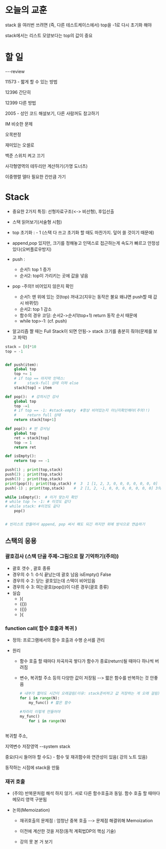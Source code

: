 # 오늘의 교훈

stack 을 여러번 쓰려면 (즉, 다른 테스트케이스에서) top을 -1로 다시 초기화 해야

stack에서는 리스트 모양보다는 top의 값이 중요



# 할 일

---review

11573 - 짧게 할 수 있는 방법

12396 간단히

12399 다른 방법

2005 - 성인 코드 해설보기, 다른 사람꺼도 참고하기



IM 비슷한 문제

오목판정

재미있는 오셀로

백준 스위치 켜고 끄기 

사각형영역의 테두리만 계산하기(가명 도너츠)

이중행렬 델타 필요한 칸만큼 가기

# Stack

* 중요한 2가지 특징: 선형자료구조(<-> 비선형), 후입선출
* 스택 읽어보기(서술형 시험)
* top 초기화 : - 1 (스택 다 쓰고 초기화 할 때도 마찬가지. 덮어 쓸 것이기 때문에)
* append,pop 있지만, 크기를 정해놓고 인덱스로 접근하는게 속도가 빠르고 안정성있다(오버플로우방지) 

* push : 
  - 순서1: top 1 증가
  - 순서2: top이 가리키는 곳에 값을 넣음
* pop  -주의!! 비어있지 않은지 확인
  - 순서1: 맨 위에 있는 것(top) 꺼내고(지우는 동작은 불요 왜냐면 push할 때 갑시 바뀌럿)
  - 순서2: top 1 감소
  - 함수의 경우 코딩: 순서2->순서1(top+1) return 동작 순서 때문에
  - while top>-1: (cf. push)
* 알고리즘 짤 때는 Full Stack이 되면 안됨-> stack 크기를 충분히 줘야(문제를 보고 파악)



```python
stack = [0]*10
top = -1


def push(item):
    global top
    top += 1
    # if top == 마지막 인덱스:
    #     stack-full 상태 이하 else
    stack[top] = item

def pop():  # 강의시간 강사
    global top
    top -=1
    # if top == -1: #stack-empty  #항상 비어있는지 아닌지확인해야(주의!!)
    #     return full 상태
    return stack[top+1]

def pop(): # 반 강사님
    global top
    ret = stack[top]
    top -= 1
    return ret

def isEmpty():
    return top == -1

push(1) ; print(top,stack)
push(2) ; print(top,stack)
push(3) ; print(top,stack)
print(pop()); print(top,stack) #  3  1 [1, 2, 3, 0, 0, 0, 0, 0, 0, 0]  top이 1이기 때문에 3은 없는 거와 마찬가지
push(-1) ; print(top,stack)    #  2 [1, 2, -1, 0, 0, 0, 0, 0, 0, 0] 3의 위치에 들어감

while isEmpty():  # 이거 맞는지 확인
# while top != -1: # 이것도 같다
# while stack: #이것도 같다
    pop()


# 빈리스트 만들어서 append, pop 써서 해도 되긴 하지만 위에 방식으로 연습하기
```



## 스택의 응용

### 괄호검사 (스택 단골 주제-그림으로 잘 기억하기(주의))

- 괄호 갯수 , 괄호 종류
- 경우의 수 1: 수식 끝났는데 괄호 남음 isEmpty() False
- 경우의 수 2: 닫는 괄호있는데 스택이 비어있음
- 경우의 수 3: 여는괄호(pop())이 다른 경우(괄호 종류)
- 실습 
  - )( 
  - {(})
  - ({)}
  - }{ 

### function call( 함수 호출과 복귀 )

* 정의: 프로그램에서의 함수 호출과 수행 순서를 관리

* 원리

  - 함수 호출 할 때마다 차곡차곡 쌓다가 함수가 종료(return)될 때마다 하나씩 버려짐

  - 변수, 복귀할 주소 등의 다양한 값이 저장됨 --> 짧은 함수를 반복하는 것 안좋음

    ```python 
    # 내부가 짧아도 시간이 오래걸림(이유: stack준비하고 값 저장하는 게 오래 걸림)
    for i in range(N): 
        my_func() # 짧은 함수
        
    #차라리 이렇게 만들어야
    my_func()
    	for i in range(N) 
        
    
    ```

    

복귀할 주소,

지역변수 저장영역 --system stack

중요(다시 들어야 할 수도) - 함수 및 재귀함수와 연관성이 있음( 강의 노트 있음)

동작하는 시점에  stack을 만듦

### 재귀 호출

* (주의) 반복문처럼 해석 하지 않기. 서로 다른 함수호출과 동일. 함수 호출 할 때마다 메모리 영역 구분됨

* 논외(Memoization)

  - 재귀호출의 문제점 : 엄청난 중복 호출  --> 문제점 해결위해 Memoization

  - 이전에 계산한 것을 저장(동적 계획법DP의 핵심 기술)

  - 강의 못 본 거 보기

    ```python
    ```

    